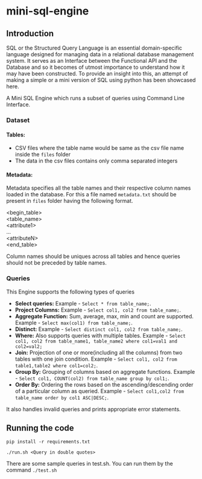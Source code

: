 # mini-sql-engine

## Introduction

SQL or the Structured Query Language is an essential domain-specific language designed for managing data in a relational database management system. It serves as an Interface between the Functional API and the Database and so it becomes of utmost importance to understand how it may have been constructed. To provide an insight into this, an attempt of making a simple or a mini version of SQL using python has been showcased here.

A Mini SQL Engine which runs a subset of queries using Command Line Interface. 

### Dataset

#### Tables:
 - CSV files where the table name would be same as the csv file name inside the `files` folder
 - The data in the csv files contains only comma separated integers 

#### Metadata:
Metadata specifies all the table names and their respective column names loaded in the database.
For this a file named `metadata.txt` should be present in `files` folder having the following format.

\<begin_table\> <br />
\<table_name\>  <br />
\<attribute1\>  <br />
...           <br />
\<attributeN\>  <br />
\<end_table\>   <br />

Column names should be uniques across all tables and hence queries should not be preceded by table names.

### Queries

This Engine supports the following types of queries

- **Select queries:** Example - `Select * from table_name;`.
- **Project Columns:** Example - `Select col1, col2 from table_name;`.
- **Aggregate Function:** Sum, average, max, min and count are supported. Example - `Select max(col1) from table_name;`.
- **Distinct:** Example - `Select distinct col1, col2 from table_name;`.
- **Where:** Also supports queries with multiple tables. Example - `Select col1, col2 from table_name1, table_name2 where col1=val1 and col2=val2;`
- **Join:** Projection of one or more(including all the columns) from two tables with one join
condition. Example - `Select col1, col2 from table1,table2 where col1=col2;`.
- **Group By:** Grouping of columns based on aggregate functions. Example - `Select col1, COUNT(col2) from table_name group by col1;`.
- **Order By:** Ordering the rows based on the ascending/descending order of a particular column as queried. Example - `Select col1,col2 from table_name order by col1 ASC|DESC;`.

It also handles invalid queries and prints appropriate error statements.

## Running the code
`pip install -r requirements.txt`

`./run.sh <Query in double quotes>`

There are some sample queries in test.sh. You can run them by the command `./test.sh`